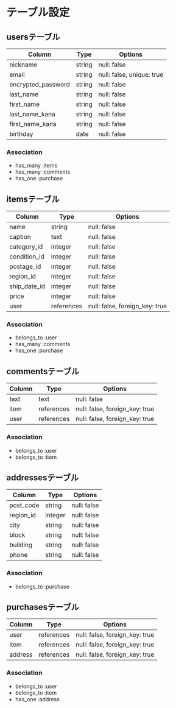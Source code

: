# テーブル設定

## usersテーブル

| Column						 | Type	  | Options			|
|	-----------------	 | ------ | ----------- |
|	nickname					 | string | null: false |
|	email							 | string | null: false, unique: true |
|	encrypted_password | string | null: false |
|	last_name					 | string | null: false |
|	first_name				 | string | null: false |
|	last_name_kana		 | string | null: false |
|	first_name_kana		 | string | null: false |
|	birthday					 | date	  | null: false |

### Association

- has_many :items
- has_many :comments
- has_one :purchase

## itemsテーブル

| Column	  	 | Type			  | Options	 	  |
|	------------ | ---------- | ----------- |
| name				 | string		  | null: false |
| caption   	 | text	  	  | null: false |
| category_id	 | integer		| null: false |
| condition_id | integer		| null: false |
| postage_id	 | integer		| null: false |
| region_id		 | integer	  | null: false |
| ship_date_id | integer  	| null: false |
| price				 | integer    | null: false |
| user				 | references | null: false, foreign_key: true |

### Association

- belongs_to :user
- has_many :comments
- has_one :purchase

## commentsテーブル

| Column | Type		    | Options		 	 |
|	------ | ---------- | ------------ |
| text   | text		    | null: false	 |
| item   | references | null: false, foreign_key: true |
| user	 | references | null: false, foreign_key: true |

### Association

- belongs_to :user
- belongs_to :item

## addressesテーブル

| Column		 | Type			  | Options	    |
|	---------- | ---------- | ----------- |
| post_code	 | string 		| null: false |
| region_id  | integer	  | null: false |
| city   		 | string		  | null: false |
| block 		 | string		  | null: false |
| building	 | string	    | null: false |
| phone			 | string 	  | null: false |

### Association

- belongs_to :purchase

## purchasesテーブル

| Column		 | Type			  | Options	    |
|	---------- | ---------- | ----------- |
| user		   | references | null: false, foreign_key: true |
| item		   | references | null: false, foreign_key: true |
| address	   | references | null: false, foreign_key: true |

### Association

- belongs_to :user
- belongs_to :item
- has_one :address